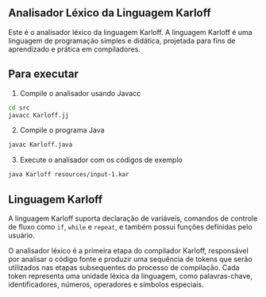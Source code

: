 ## Analisador Léxico da Linguagem Karloff
Este é o analisador léxico da linguagem Karloff. A linguagem Karloff é uma linguagem de programação simples e didática, projetada para fins de aprendizado e prática em compiladores.

## Para executar
1. Compile o analisador usando Javacc 
```bash
cd src
javacc Karloff.jj
```
2. Compile o programa Java
```bash
javac Karloff.java
```
3. Execute o analisador com os códigos de exemplo
```bash
java Karloff resources/input-1.kar
```

## Linguagem Karloff

A linguagem Karloff suporta declaração de variáveis, comandos de controle de fluxo como `if`, `while` e `repeat`, e também possui funções definidas pelo usuário. 

O analisador léxico é a primeira etapa do compilador Karloff, responsável por analisar o código fonte e produzir uma sequência de tokens que serão utilizados nas etapas subsequentes do processo de compilação. Cada token representa uma unidade léxica da linguagem, como palavras-chave, identificadores, números, operadores e símbolos especiais.